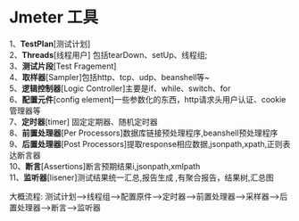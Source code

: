 # Jmeter 工具
1、**TestPlan**[测试计划]  
2、**Threads**[线程用户] 包括tearDown、setUp、线程组;  
3、**测试片段**[Test Fragement]  
4、**取样器**[Sampler]包括http、tcp、udp、beanshell等~  
5、**逻辑控制器**[Logic Controller]主要是if、while、switch、for  
6、**配置元件**[config element]一些参数化的东西，http请求头用户认证、cookie管理器等  
7、**定时器**[timer]  固定定期器、随机定时器  
8、**前置处理器**[Per Processors]数据库链接预处理程序,beanshell预处理程序  
9、**后置处理器**[Post Processors]提取response相应数据,jsonpath,xpath,正则表达断言器  
10、**断言**[Assertions]断言预期结果i,jsonpath,xmlpath  
11、**监听器**[lisener]测试结果统一汇总,报告生成 ,有聚合报告，结果树,汇总图

大概流程:
测试计划-->线程组-->配置原件-->定时器-->前置处理器-->采样器-->后置处理器-->断言-->监听器